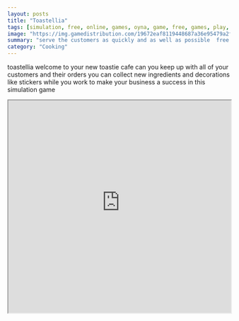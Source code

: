 ```yaml
---
layout: posts
title: "Toastellia"
tags: [simulation, free, online, games, oyna, game, free, games, play, play, games]
image: "https://img.gamedistribution.com/19672eaf8119448687a36e95479a2f51.jpg"
summary: "serve the customers as quickly and as well as possible  free online games oyna game free games play play games"
category: "Cooking"
---
```


toastellia welcome to your new toastie cafe can you keep up with all of your customers and their orders you can collect new ingredients and decorations like stickers while you work to make your business a success in this simulation game

<iframe width="100%" height="480px;" src="https://html5.gamedistribution.com/19672eaf8119448687a36e95479a2f51/"></iframe>